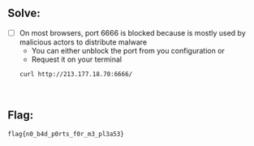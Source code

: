 ## Solve:

- [ ] On most browsers, port 6666 is blocked because is mostly used by malicious actors to distribute malware
  - You can either unblock the port from you configuration
  or
  - Request it on your terminal
  ```bash
  curl http://213.177.18.70:6666/
  ```

<br>

## Flag:
`flag{n0_b4d_p0rts_f0r_m3_pl3a53}`
